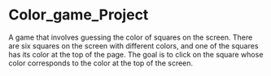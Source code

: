 # Color_game_Project
A game that involves guessing the color of squares on the screen. There are six squares on the screen with different colors, and one of the squares has its color at the top of the page. The goal is to click on the square whose color corresponds to the color at the top of the screen.
